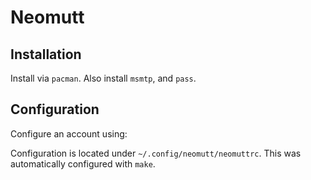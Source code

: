 # Neomutt

## Installation

Install via `pacman`. Also install `msmtp`, and `pass`.

## Configuration

Configure an account using:


Configuration is located under `~/.config/neomutt/neomuttrc`. This was automatically configured with
`make`.
